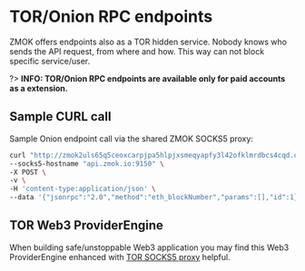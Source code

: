 # TOR/Onion RPC endpoints
ZMOK offers endpoints also as a TOR hidden service. Nobody knows who sends the API request, from where and how. This way can not block specific service/user.

?> **INFO: TOR/Onion RPC endpoints are available only for paid accounts as a extension.**

## Sample CURL call
Sample Onion endpoint call via the shared ZMOK SOCKS5 proxy:

```sh
curl "http://zmok2uls65q5ceoxcarpjpa5hlpjxsmeqyapfy3l42ofklmrdbcs4cqd.onion/3c52e46b8527ee6ca27fb41cee87a077e662421a8bb5807f526c666275549175" \
--socks5-hostname "api.zmok.io:9150" \
-X POST \
-v \
-H 'content-type:application/json' \
--data '{"jsonrpc":"2.0","method":"eth_blockNumber","params":[],"id":1}'
```

## TOR Web3 ProviderEngine
When building safe/unstoppable Web3 application you may find this Web3 ProviderEngine enhanced with [TOR SOCKS5 proxy](https://www.npmjs.com/package/tor-web3-provider-engine) helpful.
